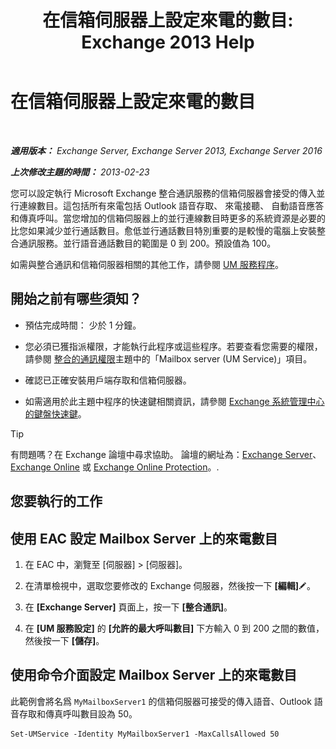 ﻿---
title: '在信箱伺服器上設定來電的數目: Exchange 2013 Help'
TOCTitle: 在信箱伺服器上設定來電的數目
ms:assetid: 419e1de9-2bf8-48a8-824d-2a536b0a6d90
ms:mtpsurl: https://technet.microsoft.com/zh-tw/library/Aa997637(v=EXCHG.150)
ms:contentKeyID: 50553970
ms.date: 05/21/2018
mtps_version: v=EXCHG.150
ms.translationtype: MT
---

# 在信箱伺服器上設定來電的數目

 

_**適用版本：** Exchange Server, Exchange Server 2013, Exchange Server 2016_

_**上次修改主題的時間：** 2013-02-23_

您可以設定執行 Microsoft Exchange 整合通訊服務的信箱伺服器會接受的傳入並行連線數目。這包括所有來電包括 Outlook 語音存取、 來電接聽、 自動語音應答和傳真呼叫。當您增加的信箱伺服器上的並行連線數目時更多的系統資源是必要的比您如果減少並行通話數目。愈低並行通話數目特別重要的是較慢的電腦上安裝整合通訊服務。並行語音通話數目的範圍是 0 到 200。預設值為 100。

如需與整合通訊和信箱伺服器相關的其他工作，請參閱 [UM 服務程序](um-services-procedures-exchange-2013-help.md)。

## 開始之前有哪些須知？

  - 預估完成時間： 少於 1 分鐘。

  - 您必須已獲指派權限，才能執行此程序或這些程序。若要查看您需要的權限，請參閱 [整合的通訊權限](unified-messaging-permissions-exchange-2013-help.md)主題中的「Mailbox server (UM Service)」項目。

  - 確認已正確安裝用戶端存取和信箱伺服器。

  - 如需適用於此主題中程序的快速鍵相關資訊，請參閱 [Exchange 系統管理中心的鍵盤快速鍵](keyboard-shortcuts-in-the-exchange-admin-center-exchange-online-protection-help.md)。


> [!TIP]  
> 有問題嗎？在 Exchange 論壇中尋求協助。 論壇的網址為：<a href="https://go.microsoft.com/fwlink/p/?linkid=60612">Exchange Server</a>、 <a href="https://go.microsoft.com/fwlink/p/?linkid=267542">Exchange Online</a> 或 <a href="https://go.microsoft.com/fwlink/p/?linkid=285351">Exchange Online Protection</a>。.




## 您要執行的工作

## 使用 EAC 設定 Mailbox Server 上的來電數目

1.  在 EAC 中，瀏覽至 \[伺服器\] \> \[伺服器\]。

2.  在清單檢視中，選取您要修改的 Exchange 伺服器，然後按一下 **\[編輯\]**![編輯圖示](images/JJ218640.6f53ccb2-1f13-4c02-bea0-30690e6ea71d(EXCHG.150).gif "編輯圖示")。

3.  在 **\[Exchange Server\]** 頁面上，按一下 **\[整合通訊\]**。

4.  在 **\[UM 服務設定\]** 的 **\[允許的最大呼叫數目\]** 下方輸入 0 到 200 之間的數值，然後按一下 **\[儲存\]**。

## 使用命令介面設定 Mailbox Server 上的來電數目

此範例會將名爲 `MyMailboxServer1` 的信箱伺服器可接受的傳入語音、Outlook 語音存取和傳真呼叫數目設為 50。

    Set-UMService -Identity MyMailboxServer1 -MaxCallsAllowed 50

